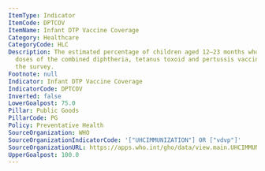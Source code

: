 ```yaml
---
ItemType: Indicator
ItemCode: DPTCOV
ItemName: Infant DTP Vaccine Coverage
Category: Healthcare
CategoryCode: HLC
Description: The estimated percentage of children aged 12–23 months who received three
  doses of the combined diphtheria, tetanus toxoid and pertussis vaccine time before
  the survey.
Footnote: null
Indicator: Infant DTP Vaccine Coverage
IndicatorCode: DPTCOV
Inverted: false
LowerGoalpost: 75.0
Pillar: Public Goods
PillarCode: PG
Policy: Preventative Health
SourceOrganization: WHO
SourceOrganizationIndicatorCode: '["UHCIMMUNIZATION"] OR ["vdvp"]'
SourceOrganizationURL: https://apps.who.int/gho/data/view.main.UHCIMMUNIZATIONv?lang=en
UpperGoalpost: 100.0
---
```


